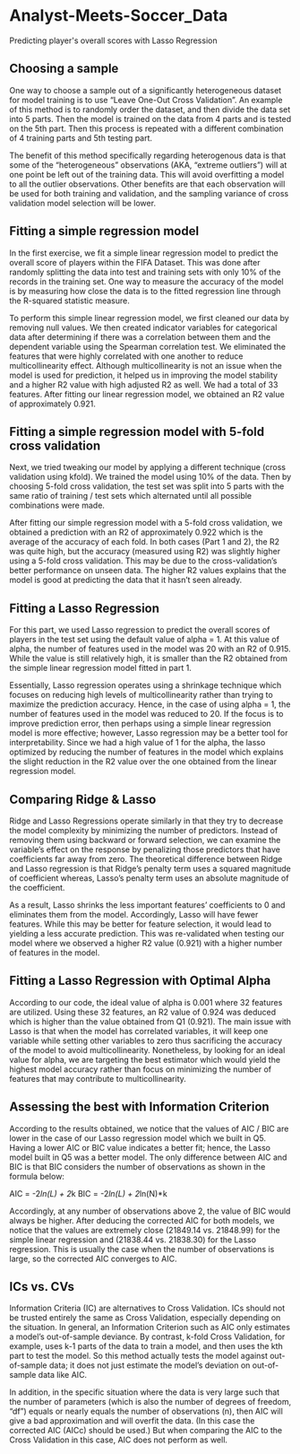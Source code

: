 # Analyst-Meets-Soccer_Data
Predicting player's overall scores with Lasso Regression

## Choosing a sample
One way to choose a sample out of a significantly heterogeneous dataset for model training is to
use “Leave One-Out Cross Validation”. An example of this method is to randomly order the
dataset, and then divide the data set into 5 parts. Then the model is trained on the data from 4
parts and is tested on the 5th part. Then this process is repeated with a different combination of 4
training parts and 5th testing part.

The benefit of this method specifically regarding heterogenous data is that some of the
“heterogeneous” observations (AKA, “extreme outliers”) will at one point be left out of the
training data. This will avoid overfitting a model to all the outlier observations. Other benefits
are that each observation will be used for both training and validation, and the sampling variance
of cross validation model selection will be lower.

## Fitting a simple regression model
In the first exercise, we fit a simple linear regression model to predict the overall score of players
within the FIFA Dataset. This was done after randomly splitting the data into test and training
sets with only 10% of the records in the training set. One way to measure the accuracy of the
model is by measuring how close the data is to the fitted regression line through the R-squared
statistic measure.

To perform this simple linear regression model, we first cleaned our data by removing null
values. We then created indicator variables for categorical data after determining if there was a
correlation between them and the dependent variable using the Spearman correlation test. We
eliminated the features that were highly correlated with one another to reduce multicollinearity
effect. Although multicollinearity is not an issue when the model is used for prediction, it helped
us in improving the model stability and a higher R2 value with high adjusted R2 as well. We had
a total of 33 features. After fitting our linear regression model, we obtained an R2 value of
approximately 0.921.

## Fitting a simple regression model with 5-fold cross validation
Next, we tried tweaking our model by applying a different technique (cross validation using kfold). We trained the model using 10% of the data. Then by choosing 5-fold cross validation, the
test set was split into 5 parts with the same ratio of training / test sets which alternated until all
possible combinations were made.

After fitting our simple regression model with a 5-fold cross validation, we obtained a prediction
with an R2 of approximately 0.922 which is the average of the accuracy of each fold. In both
cases (Part 1 and 2), the R2 was quite high, but the accuracy (measured using R2) was slightly
higher using a 5-fold cross validation. This may be due to the cross-validation’s better
performance on unseen data. The higher R2 values explains that the model is good at predicting
the data that it hasn’t seen already. 

## Fitting a Lasso Regression
For this part, we used Lasso regression to predict the overall scores of players in the test set
using the default value of alpha = 1. At this value of alpha, the number of features used in the
model was 20 with an R2 of 0.915. While the value is still relatively high, it is smaller than the
R2 obtained from the simple linear regression model fitted in part 1.

Essentially, Lasso regression operates using a shrinkage technique which focuses on reducing
high levels of multicollinearity rather than trying to maximize the prediction accuracy. Hence, in
the case of using alpha = 1, the number of features used in the model was reduced to 20. If the
focus is to improve prediction error, then perhaps using a simple linear regression model is more
effective; however, Lasso regression may be a better tool for interpretability. Since we had a
high value of 1 for the alpha, the lasso optimized by reducing the number of features in the
model which explains the slight reduction in the R2 value over the one obtained from the linear
regression model.

## Comparing Ridge & Lasso
Ridge and Lasso Regressions operate similarly in that they try to decrease the model complexity
by minimizing the number of predictors. Instead of removing them using backward or forward
selection, we can examine the variable’s effect on the response by penalizing those predictors
that have coefficients far away from zero. The theoretical difference between Ridge and Lasso
regression is that Ridge’s penalty term uses a squared magnitude of coefficient whereas, Lasso’s
penalty term uses an absolute magnitude of the coefficient.

As a result, Lasso shrinks the less important features’ coefficients to 0 and eliminates them from
the model. Accordingly, Lasso will have fewer features. While this may be better for feature
selection, it would lead to yielding a less accurate prediction. This was re-validated when testing
our model where we observed a higher R2 value (0.921) with a higher number of features in the
model.

## Fitting a Lasso Regression with Optimal Alpha
According to our code, the ideal value of alpha is 0.001 where 32 features are utilized. Using
these 32 features, an R2 value of 0.924 was deduced which is higher than the value obtained
from Q1 (0.921). The main issue with Lasso is that when the model has correlated variables, it
will keep one variable while setting other variables to zero thus sacrificing the accuracy of the
model to avoid multicollinearity. Nonetheless, by looking for an ideal value for alpha, we are
targeting the best estimator which would yield the highest model accuracy rather than focus on
minimizing the number of features that may contribute to multicollinearity.

## Assessing the best with Information Criterion
According to the results obtained, we notice that the values of AIC / BIC are lower in the case of
our Lasso regression model which we built in Q5. Having a lower AIC or BIC value indicates a 
better fit; hence, the Lasso model built in Q5 was a better model. The only difference between
AIC and BIC is that BIC considers the number of observations as shown in the formula below:

AIC = -2*ln(L) + 2*k
BIC = -2*ln(L) + 2*ln(N)*k

Accordingly, at any number of observations above 2, the value of BIC would always be
higher. After deducing the corrected AIC for both models, we notice that the values are
extremely close (21849.14 vs. 21848.99) for the simple linear regression and (21838.44 vs.
21838.30) for the Lasso regression. This is usually the case when the number of observations is
large, so the corrected AIC converges to AIC.

## ICs vs. CVs
Information Criteria (IC) are alternatives to Cross Validation. ICs should not be trusted entirely
the same as Cross Validation, especially depending on the situation. In general, an Information
Criterion such as AIC only estimates a model’s out-of-sample deviance. By contrast, k-fold
Cross Validation, for example, uses k-1 parts of the data to train a model, and then uses the kth
part to test the model. So this method actually tests the model against out-of-sample data; it does
not just estimate the model’s deviation on out-of-sample data like AIC.

In addition, in the specific situation where the data is very large such that the number of
parameters (which is also the number of degrees of freedom, “df”) equals or nearly equals the
number of observations (n), then AIC will give a bad approximation and will overfit the data. (In
this case the corrected AIC (AICc) should be used.) But when comparing the AIC to the Cross
Validation in this case, AIC does not perform as well. 
